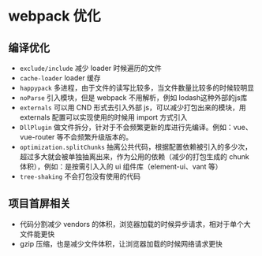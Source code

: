 # webpack 优化

## 编译优化

- `exclude/include` 减少 loader 时候遍历的文件
- `cache-loader` loader 缓存
- `happypack` 多进程，由于文件的读写比较多，当文件数量比较多的时候较明显
- `noParse` 引入模块，但是 webpack 不用解析，例如 lodash这种外部的js库
- `externals` 可以用 CND 形式去引入外部 js，可以减少打包出来的模块，用 externals 配置可以实现使用的时候用 import 方式引入
- `DllPlugin` 做文件拆分，针对于不会频繁更新的库进行先编译。例如：vue、vue-router 等不会频繁升级版本的。
- `optimization.splitChunks`  抽离公共代码，根据配置依赖被引入的多少次，超过多大就会被单独抽离出来，作为公用的依赖（减少的打包生成的 chunk 体积），例如：是按需引入入的 ui 组件库（element-ui、vant 等）
- `tree-shaking` 不会打包没有使用的代码


## 项目首屏相关

- 代码分割减少 vendors 的体积，浏览器加载的时候异步请求，相对于单个大文件能更快
- gzip 压缩，也是减少文件体积，让浏览器加载的时候网络请求更快